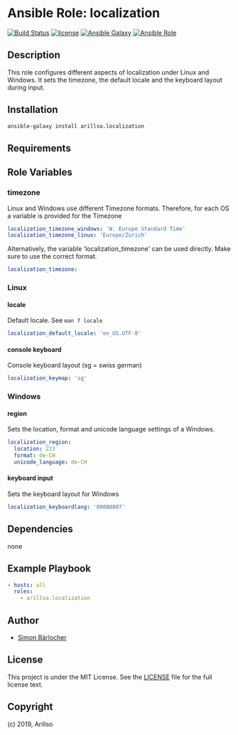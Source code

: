# Ansible Role: localization

[![Build Status](https://img.shields.io/travis/arillso/ansible.localization.svg?branch=master&style=popout-square)](https://travis-ci.org/arillso/ansible.localization) [![license](https://img.shields.io/github/license/mashape/apistatus.svg?style=popout-square)](https://sbaerlo.ch/licence) [![Ansible Galaxy](https://img.shields.io/badge/ansible--galaxy-localization-blue.svg?style=popout-square)](https://galaxy.ansible.com/arillso/localization) [![Ansible Role](https://img.shields.io/ansible/role/d/id.svg?style=popout-square)](https://galaxy.ansible.com/arillso/localization)

## Description

This role configures different aspects of localization under Linux and Windows. It sets the timezone, the default locale and the keyboard layout during input.

## Installation

```bash
ansible-galaxy install arillso.localization
```

## Requirements

## Role Variables

### timezone

Linux and Windows use different Timezone formats. Therefore, for each OS a variable is provided for the Timezone

```yml
localization_timezone_windows: 'W. Europe Standard Time'
localization_timezone_linux: 'Europe/Zurich'
```

Alternatively, the variable 'localization_timezone' can be used directly. Make sure to use the correct format.

```yml
localization_timezone:
```

### Linux

#### locale

Default locale. See `man 7 locale`

```yml
localization_default_locale: 'en_US.UTF-8'
```

#### console keyboard

Console keyboard layout (sg = swiss german)

```yml
localization_keymap: 'sg'
```

### Windows

#### region

Sets the location, format and unicode language settings of a Windows.

```yml
localization_region:
  location: 223
  format: de-CH
  unicode_language: de-CH
```

#### keyboard input

Sets the keyboard layout for Windows

```yml
localization_keyboardlang: '00000807'
```

## Dependencies

none

## Example Playbook

```yml
- hosts: all
  roles:
    - arillso.localization
```

## Author

- [Simon Bärlocher](https://sbaerlocher.ch)

## License

This project is under the MIT License. See the [LICENSE](https://sbaerlo.ch/licence) file for the full license text.

## Copyright

(c) 2019, Arillso
